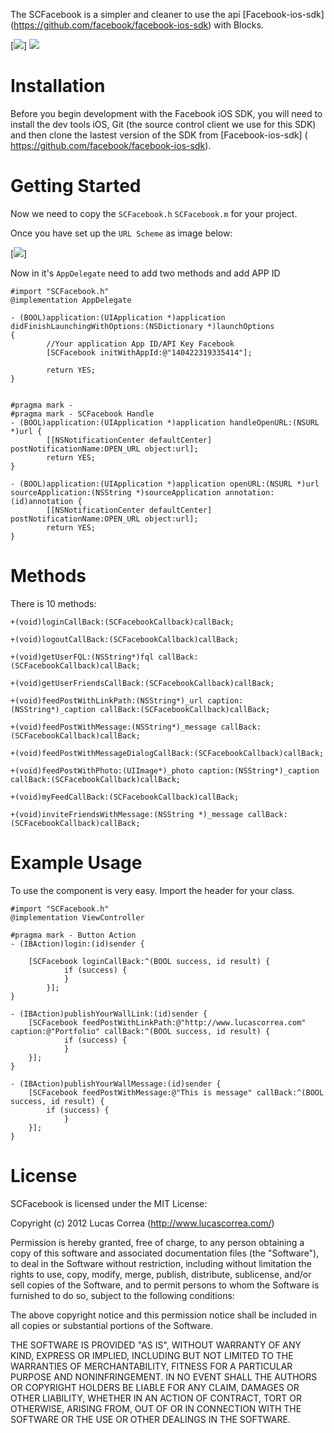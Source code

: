 The SCFacebook is a simpler and cleaner to use the api [Facebook-ios-sdk] (https://github.com/facebook/facebook-ios-sdk) with Blocks.

[![]( http://www.lucascorrea.com/scfacebook.png)] ![](http://www.lucascorrea.com/scfacebook_friends.png)

Installation
=================
Before you begin development with the Facebook iOS SDK, you will need to install the dev tools iOS, Git (the source control client we use for this SDK) and then clone the lastest version of the SDK from [Facebook-ios-sdk] ( https://github.com/facebook/facebook-ios-sdk).


Getting Started
=================

Now we need to copy the `SCFacebook.h` `SCFacebook.m` for your project.

Once you have set up the `URL Scheme` as image below:

[![]( Https://developers.facebook.com/attachment/ios_config.png)]

Now in it's `AppDelegate` need to add two methods and add APP ID

	#import "SCFacebook.h"
	@implementation AppDelegate

	- (BOOL)application:(UIApplication *)application didFinishLaunchingWithOptions:(NSDictionary *)launchOptions
	{       
    		//Your application App ID/API Key Facebook
    		[SCFacebook initWithAppId:@"140422319335414"];
    
    		return YES;
	}


	#pragma mark - 
	#pragma mark - SCFacebook Handle
	- (BOOL)application:(UIApplication *)application handleOpenURL:(NSURL *)url {
    		[[NSNotificationCenter defaultCenter] postNotificationName:OPEN_URL object:url];
    		return YES;
	}

	- (BOOL)application:(UIApplication *)application openURL:(NSURL *)url sourceApplication:(NSString *)sourceApplication annotation:(id)annotation {
    		[[NSNotificationCenter defaultCenter] postNotificationName:OPEN_URL object:url];
    		return YES;
	}
	
Methods
===========

There is 10 methods:

	+(void)loginCallBack:(SCFacebookCallback)callBack;
	
	+(void)logoutCallBack:(SCFacebookCallback)callBack;
	
	+(void)getUserFQL:(NSString*)fql callBack:(SCFacebookCallback)callBack;
	
	+(void)getUserFriendsCallBack:(SCFacebookCallback)callBack;
	
	+(void)feedPostWithLinkPath:(NSString*)_url caption:(NSString*)_caption callBack:(SCFacebookCallback)callBack;
	
	+(void)feedPostWithMessage:(NSString*)_message callBack:(SCFacebookCallback)callBack;
	
	+(void)feedPostWithMessageDialogCallBack:(SCFacebookCallback)callBack;
	
	+(void)feedPostWithPhoto:(UIImage*)_photo caption:(NSString*)_caption callBack:(SCFacebookCallback)callBack;
	
	+(void)myFeedCallBack:(SCFacebookCallback)callBack;
	
	+(void)inviteFriendsWithMessage:(NSString *)_message callBack:(SCFacebookCallback)callBack;


Example Usage
=============

To use the component is very easy. Import the header for your class.

	#import "SCFacebook.h"
	@implementation ViewController

	#pragma mark - Button Action
	- (IBAction)login:(id)sender {
	    
		[SCFacebook loginCallBack:^(BOOL success, id result) {
	        	if (success) {
	        	}
	    	}];
	}

	- (IBAction)publishYourWallLink:(id)sender {
		[SCFacebook feedPostWithLinkPath:@"http://www.lucascorrea.com" caption:@"Portfolio" callBack:^(BOOL success, id result) {
           		if (success) {
	        	}
		}];
	}

	- (IBAction)publishYourWallMessage:(id)sender {
		[SCFacebook feedPostWithMessage:@"This is message" callBack:^(BOOL success, id result) {
	   		if (success) {
	        	}
		}];
	}

License
=============

SCFacebook is licensed under the MIT License:

Copyright (c) 2012 Lucas Correa (http://www.lucascorrea.com/)

Permission is hereby granted, free of charge, to any person obtaining a copy of this software and associated documentation files (the "Software"), to deal in the Software without restriction, including without limitation the rights to use, copy, modify, merge, publish, distribute, sublicense, and/or sell copies of the Software, and to permit persons to whom the Software is furnished to do so, subject to the following conditions:

The above copyright notice and this permission notice shall be included in all copies or substantial portions of the Software.

THE SOFTWARE IS PROVIDED "AS IS", WITHOUT WARRANTY OF ANY KIND, EXPRESS OR IMPLIED, INCLUDING BUT NOT LIMITED TO THE WARRANTIES OF MERCHANTABILITY, FITNESS FOR A PARTICULAR PURPOSE AND NONINFRINGEMENT. IN NO EVENT SHALL THE AUTHORS OR COPYRIGHT HOLDERS BE LIABLE FOR ANY CLAIM, DAMAGES OR OTHER LIABILITY, WHETHER IN AN ACTION OF CONTRACT, TORT OR OTHERWISE, ARISING FROM, OUT OF OR IN CONNECTION WITH THE SOFTWARE OR THE USE OR OTHER DEALINGS IN THE SOFTWARE.
